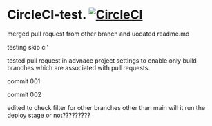 # CircleCI-test.   [![CircleCI](https://dl.circleci.com/status-badge/img/gh/Dhruvohra/CircleCI-test/tree/main.svg?style=svg)](https://dl.circleci.com/status-badge/redirect/gh/Dhruvohra/CircleCI-test/tree/main)



merged pull request from other branch and uodated readme.md



testing skip ci'

tested pull request in advnace project settings to enable only build branches which are associated with pull requests.



commit 001


commit 002



edited to check filter for other branches other than main will it run the deploy stage or not?????????
